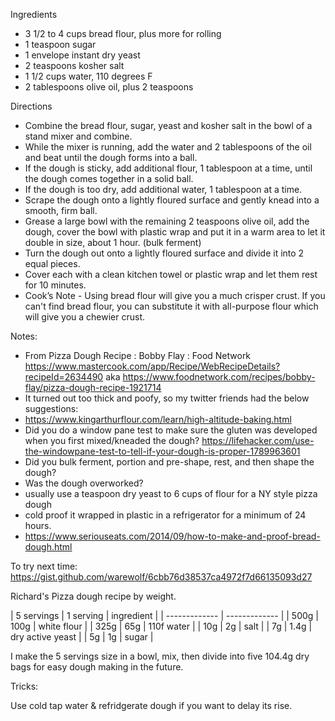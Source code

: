 Ingredients
* 3 1/2 to 4 cups bread flour, plus more for rolling
* 1 teaspoon sugar
* 1 envelope instant dry yeast
* 2 teaspoons kosher salt
* 1 1/2 cups water, 110 degrees F
* 2 tablespoons olive oil, plus 2 teaspoons

Directions
* Combine the bread flour, sugar, yeast and kosher salt in the bowl of a stand mixer and combine. 
* While the mixer is running, add the water and 2 tablespoons of the oil and beat until the dough forms into a ball. 
* If the dough is sticky, add additional flour, 1 tablespoon at a time, until the dough comes together in a solid ball. 
* If the dough is too dry, add additional water, 1 tablespoon at a time. 
* Scrape the dough onto a lightly floured surface and gently knead into a smooth, firm ball.
* Grease a large bowl with the remaining 2 teaspoons olive oil, add the dough, cover the bowl with plastic wrap and put it in a warm area to let it double in size, about 1 hour. (bulk ferment)
* Turn the dough out onto a lightly floured surface and divide it into 2 equal pieces. 
* Cover each with a clean kitchen towel or plastic wrap and let them rest for 10 minutes.
* Cook’s Note - Using bread flour will give you a much crisper crust. If you can't find bread flour, you can substitute it with all-purpose flour which will give you a chewier crust.

Notes:
* From Pizza Dough Recipe : Bobby Flay : Food Network https://www.mastercook.com/app/Recipe/WebRecipeDetails?recipeId=2634490 aka https://www.foodnetwork.com/recipes/bobby-flay/pizza-dough-recipe-1921714
* It turned out too thick and poofy, so my twitter friends had the below suggestions:
* https://www.kingarthurflour.com/learn/high-altitude-baking.html
* Did you do a window pane test to make sure the gluten was developed when you first mixed/kneaded the dough? https://lifehacker.com/use-the-windowpane-test-to-tell-if-your-dough-is-proper-1789963601
* Did you bulk ferment, portion and pre-shape, rest, and then shape the dough?
* Was the dough overworked?
* usually use a teaspoon dry yeast to 6 cups of flour for a NY style pizza dough 
* cold proof it wrapped in plastic in a refrigerator for a minimum of 24 hours.
* https://www.seriouseats.com/2014/09/how-to-make-and-proof-bread-dough.html

To try next time:
https://gist.github.com/warewolf/6cbb76d38537ca4972f7d66135093d27

Richard's Pizza dough recipe by weight.

| 5 servings  | 1 serving | ingredient | 
| ------------- | ------------- | 
| 500g | 100g | white flour | 
| 325g | 65g | 110f water | 
| 10g | 2g | salt | 
| 7g | 1.4g | dry active yeast | 
| 5g | 1g | sugar | 

I make the 5 servings size in a bowl, mix, then divide into five 104.4g dry bags for easy dough making in the future.

Tricks:

Use cold tap water & refridgerate dough if you want to delay its rise.
